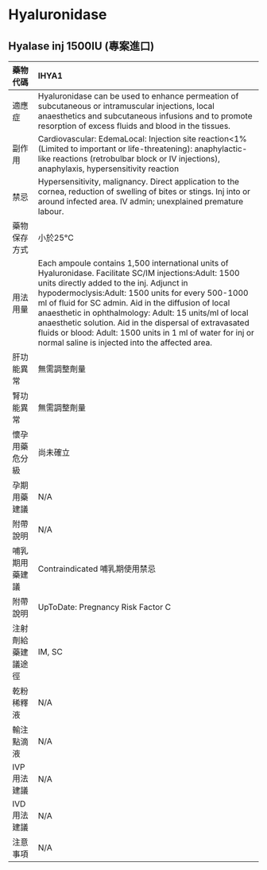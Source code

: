 # Hyaluronidase

## Hyalase inj 1500IU (專案進口)

| 藥物代碼           | IHYA1                                                                                                                                                                                                                                                                                                                                                                                                                                                                                                    |
|:-------------------|:---------------------------------------------------------------------------------------------------------------------------------------------------------------------------------------------------------------------------------------------------------------------------------------------------------------------------------------------------------------------------------------------------------------------------------------------------------------------------------------------------------|
| 適應症             | Hyaluronidase can be used to enhance permeation of subcutaneous or intramuscular injections, local anaesthetics and subcutaneous infusions and to promote resorption of excess fluids and blood in the tissues.                                                                                                                                                                                                                                                                                          |
| 副作用             | Cardiovascular: EdemaLocal: Injection site reaction<1% (Limited to important or life-threatening): anaphylactic-like reactions (retrobulbar block or IV injections), anaphylaxis, hypersensitivity reaction                                                                                                                                                                                                                                                                                              |
| 禁忌               | Hypersensitivity, malignancy. Direct application to the cornea, reduction of swelling of bites or stings. Inj into or around infected area. IV admin; unexplained premature labour.                                                                                                                                                                                                                                                                                                                      |
| 藥物保存方式       | 小於25°C                                                                                                                                                                                                                                                                                                                                                                                                                                                                                                 |
| 用法用量           | Each ampoule contains 1,500 international units of Hyaluronidase. Facilitate SC/IM injections:Adult: 1500 units directly added to the inj. Adjunct in hypodermoclysis:Adult: 1500 units for every 500-1000 ml of fluid for SC admin. Aid in the diffusion of local anaesthetic in ophthalmology: Adult: 15 units/ml of local anaesthetic solution. Aid in the dispersal of extravasated fluids or blood: Adult: 1500 units in 1 ml of water for inj or normal saline is injected into the affected area. |
| 肝功能異常         | 無需調整劑量                                                                                                                                                                                                                                                                                                                                                                                                                                                                                             |
| 腎功能異常         | 無需調整劑量                                                                                                                                                                                                                                                                                                                                                                                                                                                                                             |
| 懷孕用藥危分級     | 尚未確立                                                                                                                                                                                                                                                                                                                                                                                                                                                                                                 |
| 孕期用藥建議       | N/A                                                                                                                                                                                                                                                                                                                                                                                                                                                                                                      |
| 附帶說明           | N/A                                                                                                                                                                                                                                                                                                                                                                                                                                                                                                      |
| 哺乳期用藥建議     | Contraindicated 哺乳期使用禁忌                                                                                                                                                                                                                                                                                                                                                                                                                                                                           |
| 附帶說明           | UpToDate: Pregnancy Risk Factor C                                                                                                                                                                                                                                                                                                                                                                                                                                                                        |
| 注射劑給藥建議途徑 | IM, SC                                                                                                                                                                                                                                                                                                                                                                                                                                                                                                   |
| 乾粉稀釋液         | N/A                                                                                                                                                                                                                                                                                                                                                                                                                                                                                                      |
| 輸注點滴液         | N/A                                                                                                                                                                                                                                                                                                                                                                                                                                                                                                      |
| IVP 用法建議       | N/A                                                                                                                                                                                                                                                                                                                                                                                                                                                                                                      |
| IVD 用法建議       | N/A                                                                                                                                                                                                                                                                                                                                                                                                                                                                                                      |
| 注意事項           | N/A                                                                                                                                                                                                                                                                                                                                                                                                                                                                                                      |


